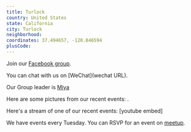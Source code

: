 ```yaml
---
title: Turlock
country: United States
state: California
city: Turlock
neighborhood: 
coordinates: 37.494657, -120.846594
plusCode:
---
```

Join our [Facebook group](https://www.facebook.com/groups/free.code.camp.turlock).

You can chat with us on [WeChat](wechat URL).

Our Group leader is [Miya](freecodecamp.org/miya)

Here are some pictures from our recent events:
![]().

Here's a stream of one of our recent events:
[youtube embed]

We have events every Tuesday. You can RSVP for an event on [meetup](meetupurl).

